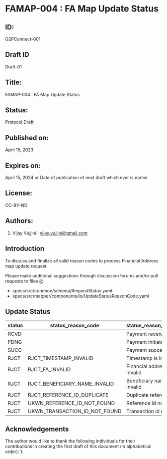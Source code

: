 # FAMAP-004 : FA Map Update Status 

## ID: 
G2PConnect-001

## Draft ID
Draft-01

## Title:
FAMAP-004 : FA Map Update Status

## Status:
Protocol Draft

## Published on:
April 15, 2023

## Expires on:
April 15, 2024 or Date of publication of next draft which ever is earlier

## License:
CC-BY-ND

## Authors:
1. Vijay Vujjini : vijay.vujjini@gmail.com

## Introduction
To discuss and finalize all valid reason codes to process Financial Address map update request

Please make additional suggestions through discussion forums and/or pull requests to files @
  - specs/src/common/schema/RequestStatus.yaml
  - specs/src/mapper/components/io/UpdateStatusReasonCode.yaml
  
## Update Status
| status | status_reason_code | status_reason_message | 
| ------ | ------------------ | --------------------- |
| RCVD   |                    | Payment received      |
| PDNG   |                    | Payment initiated     |
| SUCC   |                    | Payment success       |
| RJCT   | RJCT_TIMESTAMP_INVALID | Timestamp is invalid |
| RJCT   | RJCT_FA_INVALID | Financial address is invalid |
| RJCT   | RJCT_BENEFICIARY_NAME_INVALID | Beneficiary name is invalid |
| RJCT   | RJCT_REFERENCE_ID_DUPLICATE   | Duplicate reference id |
| RJCT   | UKWN_REFERENCE_ID_NOT_FOUND | Reference id not found |
| RJCT   | UKWN_TRANSACTION_ID_NOT_FOUND | Transaction id not found|


## Acknowledgements
  The author would like to thank the following individuals for their contributions in creating the first draft of this document (in alphabetical order):
1. 